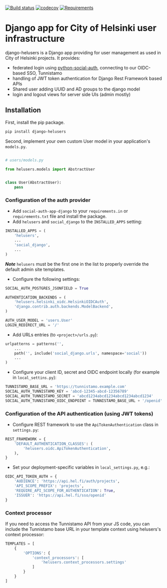 [![Build status](https://travis-ci.org/City-of-Helsinki/django-helusers.svg?branch=master)](https://travis-ci.org/City-of-Helsinki/django-helusers)
[![codecov](https://codecov.io/gh/City-of-Helsinki/django-helusers/branch/master/graph/badge.svg)](https://codecov.org/gh/City-of-Helsinki/django-helusers)
[![Requirements](https://requires.io/github/City-of-Helsinki/django-helusers/requirements.svg?branch=master)](https://requires.io/github/City-of-Helsinki/django-helusers/requirements/?branch=master)

# Django app for City of Helsinki user infrastructure

django-helusers is a Django app providing for user management as used in City of Helsinki projects. It provides:
* federated login using [python-social-auth](https://github.com/python-social-auth/social-app-django), connecting to our OIDC-based SSO, Tunnistamo
* handling of JWT token authentication for Django Rest Framework based APIs
* Shared user adding UUID and AD groups to the django model
* login and logout views for server side UIs (admin mostly)


## Installation

First, install the pip package.

```bash
pip install django-helusers
```

Second, implement your own custom User model in your application's
`models.py`.

```python

# users/models.py

from helusers.models import AbstractUser


class User(AbstractUser):
    pass
```

### Configuration of the auth provider

- Add `social-auth-app-django` to your `requirements.in` or `requirements.txt` file and install the package.
- Add `helusers` and `social_django` to the `INSTALLED_APPS` setting:

```python
INSTALLED_APPS = (
    'helusers',
    ...
    'social_django',
    ...
)
```

***Note*** `helusers` must be the first one in the list to properly override the default admin site templates.

- Configure the following settings:

```python
SOCIAL_AUTH_POSTGRES_JSONFIELD = True

AUTHENTICATION_BACKENDS = (
    'helusers.helsinki_oidc.HelsinkiOIDCAuth',
    'django.contrib.auth.backends.ModelBackend',
)

AUTH_USER_MODEL = 'users.User'
LOGIN_REDIRECT_URL = '/'
```

- Add URLs entries (to `<project>/urls.py`):

```python
urlpatterns = patterns('',
    ...
    path('', include('social_django.urls', namespace='social'))
    ...
)
```

- Configure your client ID, secret and OIDC endpoint locally (for example in `local_settins.py`):

```python
TUNNISTAMO_BASE_URL = 'https://tunnistamo.example.com'
SOCIAL_AUTH_TUNNISTAMO_KEY = 'abcd-12345-abcd-12356789'
SOCIAL_AUTH_TUNNISTAMO_SECRET = 'abcd1234abcd1234abcd1234abcd1234'
SOCIAL_AUTH_TUNNISTAMO_OIDC_ENDPOINT = TUNNISTAMO_BASE_URL + '/openid'
```

### Configuration of the API authentication (using JWT tokens)

- Configure REST framework to use the `ApiTokenAuthentication` class in `settings.py`:

```python
REST_FRAMEWORK = {
    'DEFAULT_AUTHENTICATION_CLASSES': (
        'helusers.oidc.ApiTokenAuthentication',
    ),
}
```

- Set your deployment-specific variables in `local_settings.py`, e.g.:

```python
OIDC_API_TOKEN_AUTH = {
    'AUDIENCE': 'https://api.hel.fi/auth/projects',
    'API_SCOPE_PREFIX': 'projects',
    'REQUIRE_API_SCOPE_FOR_AUTHENTICATION': True,
    'ISSUER': 'https://api.hel.fi/sso/openid'
}
```

### Context processor

If you need to access the Tunnistamo API from your JS code, you can include
the Tunnistamo base URL in your template context using helusers's context processor:

```python
TEMPLATES = [
    {
        'OPTIONS': {
            'context_processors': [
                'helusers.context_processors.settings'
            ]
        }
    }
]
```
